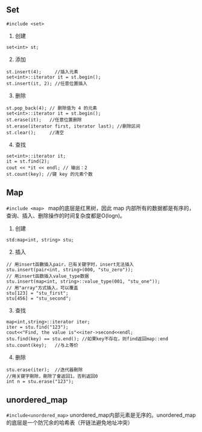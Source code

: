 ## Set
``#include <set>``
1. 创建
```
set<int> st;
```
2. 添加
```
st.insert(4);     //插入元素
set<int>::iterator it = st.begin();
st.insert(it, 2); //任意位置插入
```
3. 删除
```
st.pop_back(4); // 删除值为 4 的元素
set<int>::iterator it = st.begin();
st.erase(it);   //任意位置删除
st.erase(iterator first, iterator last); //删除区间
st.clear();     //清空
```
4. 查找
```
set<int>::iterator it;
it = st.find(2);
cout << *it << endl; // 输出：2
st.count(key); //键 key 的元素个数
```
## Map
``#include <map> ``
map的底层是红黑树，因此 map 内部所有的数据都是有序的，查询、插入、删除操作的时间复杂度都是O(logn)。
1. 创建
```
std:map<int, string> stu;
```
2. 插入
```
// 用insert函數插入pair，已有关键字时，insert无法插入
stu.insert(pair<int, string>(000, "stu_zero"));
// 用insert函数插入value_type数据
stu.insert(map<int, string>::value_type(001, "stu_one"));
// 用"array"方式插入，可以覆盖
stu[123] = "stu_first";
stu[456] = "stu_second";
```
3. 查找
```
map<int,string>::iterator iter; 
iter = stu.find("123");
cout<<"Find, the value is"<<iter->second<<endl;
stu.find(key) == stu.end(); //如果key不存在，则find返回map::end
stu.count(key);   //与上等价
```
4. 删除
```
stu.erase(iter);  //迭代器刪除
//用关键字刪除，刪除了會返回1，否則返回0
int n = stu.erase("123"); 
```
## unordered_map
``#include<unordered_map>``
unordered_map内部元素是无序的。unordered_map的底层是一个防冗余的哈希表（开链法避免地址冲突）